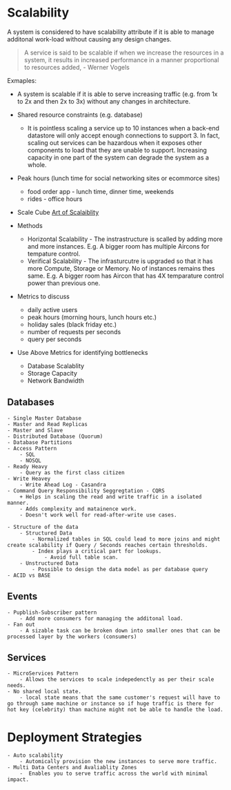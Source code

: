 # Scalability

A system is considered to have scalability attribute if it is able to manage additonal work-load without causing any design changes. 

> A service is said to be scalable if when we increase the resources in a system, it results in increased performance in a manner proportional to resources added, - Werner Vogels

Exmaples:
 - A system is scalable if it is able to serve increasing traffic (e.g. from 1x to 2x and then 2x to 3x) without any changes in architecture.

- Shared resource constraints (e.g. database)
	- It is pointless scaling a service up to 10 instances when a back-end datastore will only accept enough connections to support 3. In fact, scaling out services can be hazardous when it exposes other components to load that they are unable to support. Increasing capacity in one part of the system can degrade the system as a whole.
 - Peak hours (lunch time for social networking sites or ecommorce sites)
	- food order app - lunch time, dinner time, weekends
	- rides - office hours
 - Scale Cube [Art of Scalaiblity](https://akfpartners.com/growth-blog/scale-cube)

- Methods
    - Horizontal Scalability - The instrastructure is scalled by adding more and more instances. E.g. A bigger room has multiple Aircons for tempature control.
    - Verifical Scalability - The infrasturcutre is upgraded so that it has  more Compute, Storage or Memory. No of instances remains thes same. E.g. A bigger room has Aircon that has 4X temparature control power than previous one.

- Metrics to discuss
    - daily active users
    - peak hours (morning hours, lunch hours etc.)
    - holiday sales (black friday etc.)
    - number of requests per seconds
    - query per seconds
- Use Above Metrics for identifying bottlenecks
    - Database Scalablity
    - Storage Capacity
    - Network Bandwidth
## Databases
    - Single Master Database
    - Master and Read Replicas
    - Master and Slave
    - Distributed Database (Quorum)
    - Database Partitions
    - Access Pattern
        - SQL
        - NOSQL
    - Ready Heavy
        - Query as the first class citizen
    - Write Heavey
        - Write Ahead Log - Casandra
    - Command Query Responsibility Seggregtation - CQRS
        + Helps in scaling the read and write traffic in a isolated manner.
        - Adds complexity and matainence work. 
        - Doesn't work well for read-after-write use cases.

    - Structure of the data
        - Structured Data
            - Normalized tables in SQL could lead to more joins and might create scalability if Query / Seconds reaches certain thresholds.
            - Index plays a critical part for lookups.
                - Avoid full table scan.
        - Unstructured Data
            - Possible to design the data model as per database query
    - ACID vs BASE

## Events
    - Pupblish-Subscriber pattern
        - Add more consumers for managing the additonal load.
    - Fan out
        - A sizable task can be broken down into smaller ones that can be processed layer by the workers (consumers)


## Services
    - MicroServices Pattern
        - Allows the services to scale indepedenctly as per their scale needs.
    - No shared local state.
	    - local state means that the same customer's request will have to go through same machine or instance so if huge traffic is there for hot key (celebrity) than machine might not be able to handle the load.
        
# Deployment Strategies     
    - Auto scalability
        - Automically provision the new instances to serve more traffic.
    - Multi Data Centers and Avaliablity Zones
        -  Enables you to serve traffic across the world with minimal impact.
    